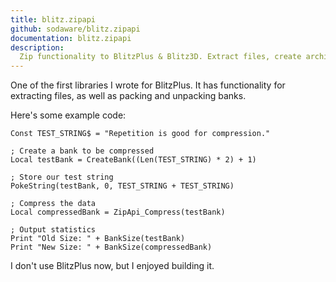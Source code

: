 ```yaml
---
title: blitz.zipapi
github: sodaware/blitz.zipapi
documentation: blitz.zipapi
description:
  Zip functionality to BlitzPlus & Blitz3D. Extract files, create archives and compress banks
---
```


One of the first libraries I wrote for BlitzPlus. It has functionality for
extracting files, as well as packing and unpacking banks.

Here's some example code:

```
Const TEST_STRING$ = "Repetition is good for compression."

; Create a bank to be compressed
Local testBank = CreateBank((Len(TEST_STRING) * 2) + 1)

; Store our test string
PokeString(testBank, 0, TEST_STRING + TEST_STRING)

; Compress the data
Local compressedBank = ZipApi_Compress(testBank)

; Output statistics
Print "Old Size: " + BankSize(testBank)
Print "New Size: " + BankSize(compressedBank)
```

I don't use BlitzPlus now, but I enjoyed building it.
